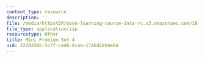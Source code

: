 ```yaml
---
content_type: resource
description: ''
file: /media/https%3A/open-learning-course-data-rc.s3.amazonaws.com/16-412j-cognitive-robotics-spring-2016/2220258b5c7fced60caa1746d2e94e04_MIT16_412JS16_MiniPSet4_MonteCarloTreeSearch.zip
file_type: application/zip
resourcetype: Other
title: Mini Problem Set 4
uid: 2220258b-5c7f-ced6-0caa-1746d2e94e04
---
```

